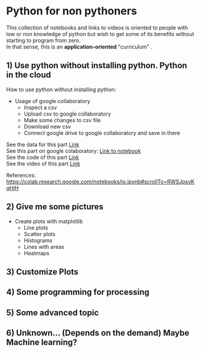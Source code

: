 # Python for non pythoners

This collection of notebooks and links to videos is oriented to people with low or non knowledge of python but wish to get some of its benefits without starting to program from zero.  
In that sense, this is an **application-oriented** "curriculum" .

## 1) Use python without installing python. Python in the cloud  

How to use python without installing python:   

+ Usage of google collaboratory  
	- Inspect a csv
	- Upload csv to google collaboratory
	- Make some changes to csv file
	- Download new csv
	- Connect google drive to google collaboratory and save in there

See the data for this part [Link](https://github.com/bsaldivaremc2/python_for_non_pythoners/tree/master/part1)  
See this part on google colaboratory: [Link to notebook](https://colab.research.google.com/drive/1C3I5LUW8FK41CwFSD_XVIcJSnQ0exGLQ)   
See the code of this part [Link](https://github.com/bsaldivaremc2/python_for_non_pythoners/blob/master/part1/part_1_files.ipynb)  
See the video of this part [Link](https://youtu.be/afbW6TVWYPA)  

References: https://colab.research.google.com/notebooks/io.ipynb#scrollTo=RWSJpsyKqHjH


## 2) Give me some pictures  

+ Create plots with matplotlib  
	- Line plots  
	- Scatter plots  
	- Histograms  
	- Lines with areas  
	- Heatmaps  

## 3) Customize Plots


## 4) Some programming for processing

## 5) Some advanced topic

## 6) Unknown... (Depends on the demand) Maybe Machine learning?
	
